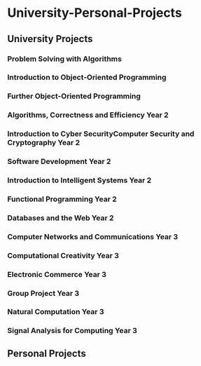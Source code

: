 # University-Personal-Projects

## University Projects

### Problem Solving with Algorithms
### Introduction to Object-Oriented Programming
### Further Object-Oriented Programming

### Algorithms, Correctness and Efficiency Year 2
### Introduction to Cyber SecurityComputer Security and Cryptography Year 2
### Software Development Year 2
### Introduction to Intelligent Systems Year 2
### Functional Programming Year 2
### Databases and the Web Year 2

### Computer Networks and Communications Year 3
### Computational Creativity Year 3
### Electronic Commerce Year 3
### Group Project Year 3
### Natural Computation Year 3
### Signal Analysis for Computing Year 3

## Personal Projects
